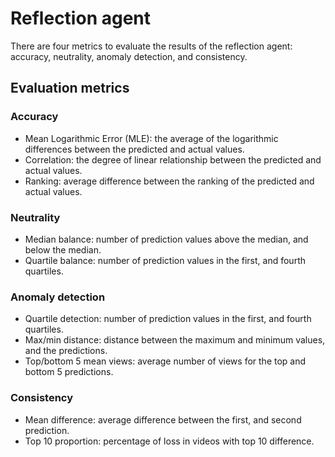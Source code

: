 # Reflection agent

There are four metrics to evaluate the results of the reflection agent: accuracy, neutrality, anomaly detection, and consistency. 

## Evaluation metrics

### Accuracy
- Mean Logarithmic Error (MLE): the average of the logarithmic differences between the predicted and actual values.
- Correlation: the degree of linear relationship between the predicted and actual values.
- Ranking: average difference between the ranking of the predicted and actual values.

### Neutrality
- Median balance: number of prediction values above the median, and below the median.
- Quartile balance: number of prediction values in the first, and fourth quartiles.

### Anomaly detection
- Quartile detection: number of prediction values in the first, and fourth quartiles.
- Max/min distance: distance between the maximum and minimum values, and the predictions.
- Top/bottom 5 mean views: average number of views for the top and bottom 5 predictions.

### Consistency
- Mean difference: average difference between the first, and second prediction.
- Top 10 proportion: percentage of loss in videos with top 10 difference. 
